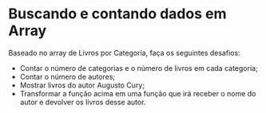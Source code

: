 # Buscando e contando dados em Array

Baseado no array de Livros por Categoria, faça os seguintes desafios: 

- Contar o número de categorias e o número de livros em cada categoria;
- Contar o número de autores;
- Mostrar livros do autor Augusto Cury;
- Transformar a função acima em uma função que irá receber o nome do autor e devolver os livros desse autor.